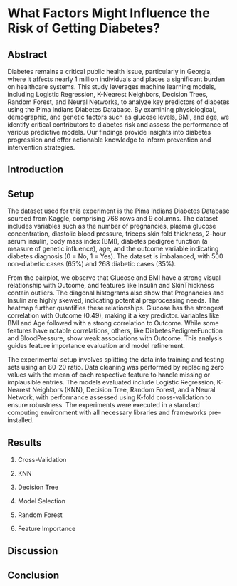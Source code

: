 # What Factors Might Influence the Risk of Getting Diabetes?

## Abstract
Diabetes remains a critical public health issue, particularly in Georgia, where it affects nearly 1 million individuals and places a significant burden on healthcare systems. This study leverages machine learning models, including Logistic Regression, K-Nearest Neighbors, Decision Trees, Random Forest, and Neural Networks, to analyze key predictors of diabetes using the Pima Indians Diabetes Database. By examining physiological, demographic, and genetic factors such as glucose levels, BMI, and age, we identify critical contributors to diabetes risk and assess the performance of various predictive models. Our findings provide insights into diabetes progression and offer actionable knowledge to inform prevention and intervention strategies.

## Introduction


## Setup
The dataset used for this experiment is the Pima Indians Diabetes Database sourced from Kaggle, comprising 768 rows and 9 columns. The dataset includes variables such as the number of pregnancies, plasma glucose concentration, diastolic blood pressure, triceps skin fold thickness, 2-hour serum insulin, body mass index (BMI), diabetes pedigree function (a measure of genetic influence), age, and the outcome variable indicating diabetes diagnosis (0 = No, 1 = Yes). The dataset is imbalanced, with 500 non-diabetic cases (65%) and 268 diabetic cases (35%).

From the pairplot, we observe that Glucose and BMI have a strong visual relationship with Outcome, and features like Insulin and SkinThickness contain outliers. The diagonal histograms also show that Pregnancies and Insulin are highly skewed, indicating potential preprocessing needs. The heatmap further quantifies these relationships. Glucose has the strongest correlation with Outcome (0.49), making it a key predictor. Variables like BMI and Age followed with a strong correlation to Outcome. While some features have notable correlations, others, like DiabetesPedigreeFunction and BloodPressure, show weak associations with Outcome. This analysis guides feature importance evaluation and model refinement.

The experimental setup involves splitting the data into training and testing sets using an 80-20 ratio. Data cleaning was performed by replacing zero values with the mean of each respective feature to handle missing or implausible entries. The models evaluated include Logistic Regression, K-Nearest Neighbors (KNN), Decision Tree, Random Forest, and a Neural Network, with performance assessed using K-fold cross-validation to ensure robustness. The experiments were executed in a standard computing environment with all necessary libraries and frameworks pre-installed.


## Results
1. Cross-Validation

2. KNN

3. Decision Tree

4. Model Selection

5. Random Forest

6. Feature Importance


## Discussion


## Conclusion
